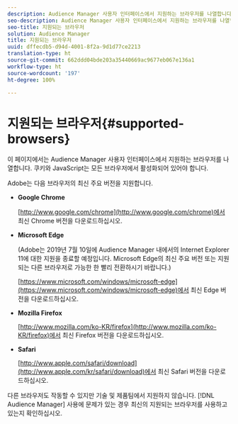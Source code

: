 ```yaml
---
description: Audience Manager 사용자 인터페이스에서 지원하는 브라우저를 나열합니다. 쿠키와 JavaScript는 모든 브라우저에서 활성화되어 있어야 합니다.
seo-description: Audience Manager 사용자 인터페이스에서 지원하는 브라우저를 나열합니다. 쿠키와 JavaScript는 모든 브라우저에서 활성화되어 있어야 합니다.
seo-title: 지원되는 브라우저
solution: Audience Manager
title: 지원되는 브라우저
uuid: dffecdb5-d94d-4001-8f2a-9d1d77ce2213
translation-type: ht
source-git-commit: 662ddd04bde203a35440669ac9677eb067e136a1
workflow-type: ht
source-wordcount: '197'
ht-degree: 100%

---
```



# 지원되는 브라우저{#supported-browsers}

이 페이지에서는 Audience Manager 사용자 인터페이스에서 지원하는 브라우저를 나열합니다. 쿠키와 JavaScript는 모든 브라우저에서 활성화되어 있어야 합니다.

<!-- 

c_supported_browsers.xml

 -->

Adobe는 다음 브라우저의 최신 주요 버전을 지원합니다.

* **Google Chrome**

   [http://www.google.com/chrome](http://www.google.com/chrome)에서 최신 Chrome 버전을 다운로드하십시오.

* **Microsoft Edge**

   (Adobe는 2019년 7월 10일에 Audience Manager 내에서의 Internet Explorer 11에 대한 지원을 종료할 예정입니다. Microsoft Edge의 최신 주요 버전 또는 지원되는 다른 브라우저로 가능한 한 빨리 전환하시기 바랍니다.)

   [https://www.microsoft.com/windows/microsoft-edge](https://www.microsoft.com/windows/microsoft-edge)에서 최신 Edge 버전을 다운로드하십시오.

* **Mozilla Firefox**

   [http://www.mozilla.com/ko-KR/firefox](http://www.mozilla.com/ko-KR/firefox)에서 최신 Firefox 버전을 다운로드하십시오.

* **Safari**

   [http://www.apple.com/safari/download](http://www.apple.com/kr/safari/download)에서 최신 Safari 버전을 다운로드하십시오.

다른 브라우저도 작동할 수 있지만 기술 및 제품팀에서 지원하지 않습니다. [!DNL Audience Manager] 사용에 문제가 있는 경우 최신의 지원되는 브라우저를 사용하고 있는지 확인하십시오.
